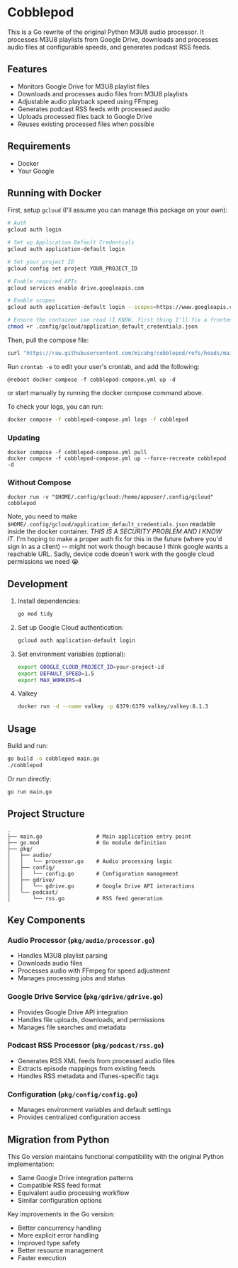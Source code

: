 # Cobblepod

This is a Go rewrite of the original Python M3U8 audio processor. It processes M3U8 playlists from Google Drive, downloads and processes audio files at configurable speeds, and generates podcast RSS feeds.

## Features

- Monitors Google Drive for M3U8 playlist files
- Downloads and processes audio files from M3U8 playlists
- Adjustable audio playback speed using FFmpeg
- Generates podcast RSS feeds with processed audio
- Uploads processed files back to Google Drive
- Reuses existing processed files when possible

## Requirements

- Docker
- Your Google 

## Running with Docker

First, setup `gcloud` (I'll assume you can manage this package on your own):

```bash
# Auth
gcloud auth login

# Set up Application Default Credentials
gcloud auth application-default login

# Set your project ID
gcloud config set project YOUR_PROJECT_ID

# Enable required APIs
gcloud services enable drive.googleapis.com

# Enable scopes
gcloud auth application-default login --scopes=https://www.googleapis.com/auth/drive,https://www.googleapis.com/auth/cloud-platform

# Ensure the container can read (I KNOW, first thing I'll fix a frontend)
chmod +r .config/gcloud/application_default_credentials.json
```

Then, pull the compose file:

```bash 
curl "https://raw.githubusercontent.com/micahg/cobblepod/refs/heads/main/docker-compose.yml" -o cobblepod-compose.yml
```

Run `crontab -e` to edit your user's crontab, and add the following:

```
@reboot docker compose -f cobblepod-compose.yml up -d
```

or start manually by running the docker compose command above.

To check your logs, you can run:

```bash
docker compose -f cobblepod-compose.yml logs -f cobblepod
```

### Updating

```
docker compose -f cobblepod-compose.yml pull
docker compose -f cobblepod-compose.yml up --force-recreate cobblepod -d
```


### Without Compose

```
docker run -v "$HOME/.config/gcloud:/home/appuser/.config/gcloud" cobblepod
```

Note, you need to make `$HOME/.config/gcloud/application_default_credentials.json` readable inside the docker container. *THIS IS A SECURITY PROBLEM AND I KNOW IT*. I'm hoping to make a proper auth fix for this in the future (where you'd sign in as a client) -- might not work though because I think google wants a reachable URL. Sadly, device code doesn't work with the google cloud permissions we need 😭

## Development

1. Install dependencies:
   ```bash
   go mod tidy
   ```

2. Set up Google Cloud authentication:
   ```bash
   gcloud auth application-default login
   ```

3. Set environment variables (optional):
   ```bash
   export GOOGLE_CLOUD_PROJECT_ID=your-project-id
   export DEFAULT_SPEED=1.5
   export MAX_WORKERS=4
   ```

4. Valkey
   ```bash
   docker run -d --name valkey -p 6379:6379 valkey/valkey:8.1.3
   ```
## Usage

Build and run:
```bash
go build -o cobblepod main.go
./cobblepod
```

Or run directly:
```bash
go run main.go
```

## Project Structure

```
.
├── main.go                 # Main application entry point
├── go.mod                  # Go module definition
├── pkg/
│   ├── audio/
│   │   └── processor.go    # Audio processing logic
│   ├── config/
│   │   └── config.go       # Configuration management
│   ├── gdrive/
│   │   └── gdrive.go       # Google Drive API interactions
│   └── podcast/
│       └── rss.go          # RSS feed generation
```

## Key Components

### Audio Processor (`pkg/audio/processor.go`)
- Handles M3U8 playlist parsing
- Downloads audio files
- Processes audio with FFmpeg for speed adjustment
- Manages processing jobs and status

### Google Drive Service (`pkg/gdrive/gdrive.go`)
- Provides Google Drive API integration
- Handles file uploads, downloads, and permissions
- Manages file searches and metadata

### Podcast RSS Processor (`pkg/podcast/rss.go`)
- Generates RSS XML feeds from processed audio files
- Extracts episode mappings from existing feeds
- Handles RSS metadata and iTunes-specific tags

### Configuration (`pkg/config/config.go`)
- Manages environment variables and default settings
- Provides centralized configuration access

## Migration from Python

This Go version maintains functional compatibility with the original Python implementation:

- Same Google Drive integration patterns
- Compatible RSS feed format
- Equivalent audio processing workflow
- Similar configuration options

Key improvements in the Go version:
- Better concurrency handling
- More explicit error handling
- Improved type safety
- Better resource management
- Faster execution
